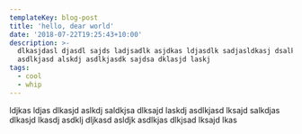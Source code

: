 ```yaml
---
templateKey: blog-post
title: 'hello, dear world'
date: '2018-07-22T19:25:43+10:00'
description: >-
  dlkasjdasl djasdl sajds ladjsadlk asjdkas ldjasdlk sadjasldkasj dsalkdj
  asdlkjasd alskdj asdlkjasdk sajdsa dklasjd laskj
tags:
  - cool
  - whip
---
```

ldjkas ldjas dlkasjd aslkdj saldkjsa dlksajd laskdj asdlkjasd lksajd salkdjas dlkasjd lkasdj asdklj dljkasd asldjk asdlkjas dlkjsad lksajd lkas
